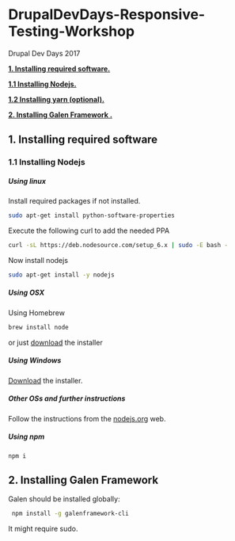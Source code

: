 # DrupalDevDays-Responsive-Testing-Workshop
Drupal Dev Days 2017

[**1. Installing required software.**](#1-installing-required-software)

[**1.1 Installing Nodejs.**](#11-installing-nodejs)

[**1.2 Installing yarn (optional).**](#12-installing-yarn-optional)

[**2. Installing Galen Framework .**](#2-installing-galen-framework)


## 1. Installing required software
 
### 1.1 Installing Nodejs

##### Using linux

Install required packages if not installed.

```bash
sudo apt-get install python-software-properties
```

Execute the following curl to add the needed PPA

```bash
curl -sL https://deb.nodesource.com/setup_6.x | sudo -E bash -
```

Now install nodejs

```bash
sudo apt-get install -y nodejs
```

##### Using OSX

Using Homebrew

```bash
brew install node
```

or just [download](http://nodejs.org/#download) the installer

##### Using Windows

[Download](http://nodejs.org/#download)  the installer.

##### Other OSs and further instructions

Follow the instructions from the [nodejs.org](https://nodejs.org/es/download/package-manager/) web.

##### Using npm
```
npm i
```

## 2. Installing Galen Framework

Galen should be installed globally:

```bash
 npm install -g galenframework-cli
 ```
 
 It might require sudo.